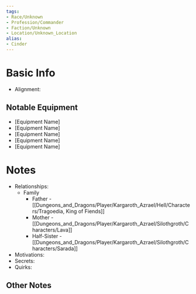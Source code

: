 ```yaml
---
tags:
- Race/Unknown
- Profession/Commander
- Faction/Unknown
- Location/Unknown_Location
alias:
- Cinder
---
```

# Basic Info
- Alignment: 

## Notable Equipment
- [Equipment Name]
- [Equipment Name]
- [Equipment Name]
- [Equipment Name]
- [Equipment Name]

# Notes
- Relationships: 
	- Family
		- Father - [[Dungeons_and_Dragons/Player/Kargaroth_Azrael/Hell/Characters/Tragoedia, King of Fiends]]
		- Mother - [[Dungeons_and_Dragons/Player/Kargaroth_Azrael/Silothgroth/Characters/Lava]]
		- Half-Sister - [[Dungeons_and_Dragons/Player/Kargaroth_Azrael/Silothgroth/Characters/Sarada]]
- Motivations: 
- Secrets: 
- Quirks: 

## Other Notes

